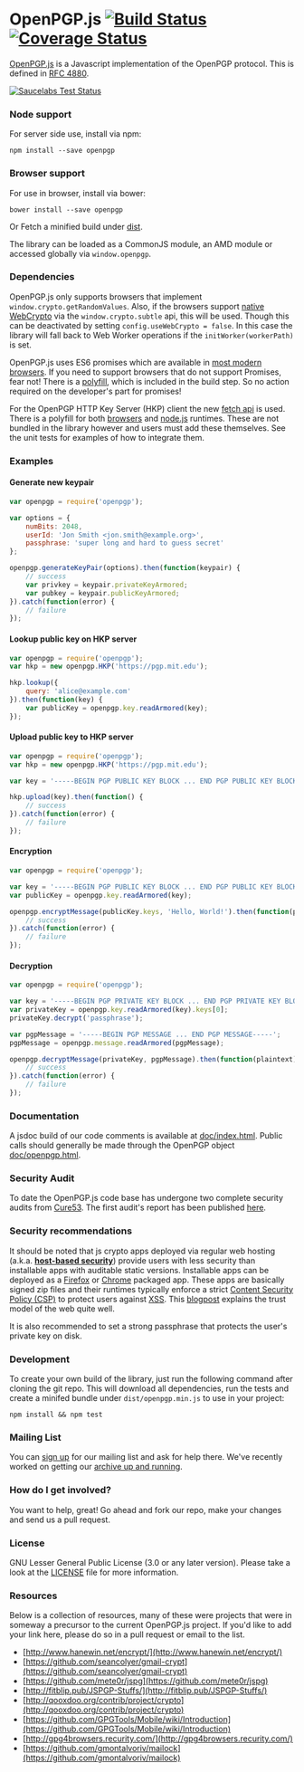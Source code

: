 OpenPGP.js [![Build Status](https://travis-ci.org/openpgpjs/openpgpjs.svg?branch=master)](https://travis-ci.org/openpgpjs/openpgpjs) [![Coverage Status](https://coveralls.io/repos/openpgpjs/openpgpjs/badge.svg)](https://coveralls.io/r/openpgpjs/openpgpjs)
==========

[OpenPGP.js](http://openpgpjs.org/) is a Javascript implementation of the OpenPGP protocol. This is defined in [RFC 4880](http://tools.ietf.org/html/rfc4880).

[![Saucelabs Test Status](https://saucelabs.com/browser-matrix/openpgpjs.svg)](https://saucelabs.com/u/openpgpjs)

### Node support

For server side use, install via npm:

    npm install --save openpgp


### Browser support

For use in browser, install via bower:

    bower install --save openpgp

Or Fetch a minified build under [dist](https://github.com/openpgpjs/openpgpjs/tree/master/dist).

The library can be loaded as a CommonJS module, an AMD module or accessed globally via `window.openpgp`.


### Dependencies

OpenPGP.js only supports browsers that implement `window.crypto.getRandomValues`. Also, if the browsers support [native WebCrypto](http://www.w3.org/TR/WebCryptoAPI/) via the `window.crypto.subtle` api, this will be used. Though this can be deactivated by setting `config.useWebCrypto = false`. In this case the library will fall back to Web Worker operations if the `initWorker(workerPath)` is set.

OpenPGP.js uses ES6 promises which are available in [most modern browsers](http://caniuse.com/#feat=promises). If you need to support browsers that do not support Promises, fear not! There is a [polyfill](https://github.com/jakearchibald/es6-promise), which is included in the build step. So no action required on the developer's part for promises!

For the OpenPGP HTTP Key Server (HKP) client the new [fetch api](https://fetch.spec.whatwg.org) is used. There is a polyfill for both [browsers](https://github.com/github/fetch) and [node.js](https://github.com/bitinn/node-fetch) runtimes. These are not bundled in the library however and users must add these themselves. See the unit tests for examples of how to integrate them.


### Examples

#### Generate new keypair
```js
var openpgp = require('openpgp');

var options = {
    numBits: 2048,
    userId: 'Jon Smith <jon.smith@example.org>',
    passphrase: 'super long and hard to guess secret'
};

openpgp.generateKeyPair(options).then(function(keypair) {
    // success
    var privkey = keypair.privateKeyArmored;
    var pubkey = keypair.publicKeyArmored;
}).catch(function(error) {
    // failure
});
```

#### Lookup public key on HKP server
```js
var openpgp = require('openpgp');
var hkp = new openpgp.HKP('https://pgp.mit.edu');

hkp.lookup({
    query: 'alice@example.com'
}).then(function(key) {
    var publicKey = openpgp.key.readArmored(key);
});
```

#### Upload public key to HKP server
```js
var openpgp = require('openpgp');
var hkp = new openpgp.HKP('https://pgp.mit.edu');

var key = '-----BEGIN PGP PUBLIC KEY BLOCK ... END PGP PUBLIC KEY BLOCK-----';

hkp.upload(key).then(function() {
    // success
}).catch(function(error) {
    // failure
});
```

#### Encryption
```js
var openpgp = require('openpgp');

var key = '-----BEGIN PGP PUBLIC KEY BLOCK ... END PGP PUBLIC KEY BLOCK-----';
var publicKey = openpgp.key.readArmored(key);

openpgp.encryptMessage(publicKey.keys, 'Hello, World!').then(function(pgpMessage) {
    // success
}).catch(function(error) {
    // failure
});
```

#### Decryption
```js
var openpgp = require('openpgp');

var key = '-----BEGIN PGP PRIVATE KEY BLOCK ... END PGP PRIVATE KEY BLOCK-----';
var privateKey = openpgp.key.readArmored(key).keys[0];
privateKey.decrypt('passphrase');

var pgpMessage = '-----BEGIN PGP MESSAGE ... END PGP MESSAGE-----';
pgpMessage = openpgp.message.readArmored(pgpMessage);

openpgp.decryptMessage(privateKey, pgpMessage).then(function(plaintext) {
    // success
}).catch(function(error) {
    // failure
});
```

### Documentation

A jsdoc build of our code comments is available at [doc/index.html](http://openpgpjs.org/openpgpjs/doc/index.html). Public calls should generally be made through the OpenPGP object [doc/openpgp.html](http://openpgpjs.org/openpgpjs/doc/module-openpgp.html).

### Security Audit

To date the OpenPGP.js code base has undergone two complete security audits from [Cure53](https://cure53.de). The first audit's report has been published [here](https://github.com/openpgpjs/openpgpjs/wiki/Cure53-security-audit).

### Security recommendations

It should be noted that js crypto apps deployed via regular web hosting (a.k.a. [**host-based security**](https://www.schneier.com/blog/archives/2012/08/cryptocat.html)) provide users with less security than installable apps with auditable static versions. Installable apps can be deployed as a [Firefox](https://developer.mozilla.org/en-US/Marketplace/Options/Packaged_apps) or [Chrome](https://developer.chrome.com/apps/about_apps.html) packaged app. These apps are basically signed zip files and their runtimes typically enforce a strict [Content Security Policy (CSP)](http://www.html5rocks.com/en/tutorials/security/content-security-policy/) to protect users against [XSS](https://en.wikipedia.org/wiki/Cross-site_scripting). This [blogpost](http://tonyarcieri.com/whats-wrong-with-webcrypto) explains the trust model of the web quite well.

It is also recommended to set a strong passphrase that protects the user's private key on disk.

### Development

To create your own build of the library, just run the following command after cloning the git repo. This will download all dependencies, run the tests and create a minifed bundle under `dist/openpgp.min.js` to use in your project:

    npm install && npm test

### Mailing List

You can [sign up](http://list.openpgpjs.org/) for our mailing list and ask for help there.  We've recently worked on getting our [archive up and running](http://www.mail-archive.com/list@openpgpjs.org/).

### How do I get involved?

You want to help, great! Go ahead and fork our repo, make your changes and send us a pull request.

### License

GNU Lesser General Public License (3.0 or any later version). Please take a look at the [LICENSE](LICENSE) file for more information.

### Resources

Below is a collection of resources, many of these were projects that were in someway a precursor to the current OpenPGP.js project. If you'd like to add your link here, please do so in a pull request or email to the list.

* [http://www.hanewin.net/encrypt/](http://www.hanewin.net/encrypt/)
* [https://github.com/seancolyer/gmail-crypt](https://github.com/seancolyer/gmail-crypt)
* [https://github.com/mete0r/jspg](https://github.com/mete0r/jspg)
* [http://fitblip.pub/JSPGP-Stuffs/](http://fitblip.pub/JSPGP-Stuffs/)
* [http://qooxdoo.org/contrib/project/crypto](http://qooxdoo.org/contrib/project/crypto)
* [https://github.com/GPGTools/Mobile/wiki/Introduction](https://github.com/GPGTools/Mobile/wiki/Introduction)
* [http://gpg4browsers.recurity.com/](http://gpg4browsers.recurity.com/)
* [https://github.com/gmontalvoriv/mailock](https://github.com/gmontalvoriv/mailock)
